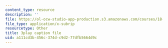 ```yaml
---
content_type: resource
description: ''
file: https://ol-ocw-studio-app-production.s3.amazonaws.com/courses/18-03sc-differential-equations-fall-2011/a111cd3b456c374dc9d277dfb5664d9c_uNOyxQwIV8o.srt
file_type: application/x-subrip
resourcetype: Other
title: 3play caption file
uid: a111cd3b-456c-374d-c9d2-77dfb5664d9c
---
```

